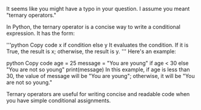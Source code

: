 
It seems like you might have a typo in your question. I assume you meant "ternary operators."

In Python, the ternary operator is a concise way to write a conditional expression. It has the form:

'''python
Copy code
x if condition else y
It evaluates the condition. If it is True, the result is x; otherwise, the result is y.
'''
Here's an example:

python
Copy code
age = 25
message = "You are young" if age < 30 else "You are not so young"
print(message)
In this example, if age is less than 30, the value of message will be "You are young"; otherwise, it will be "You are not so young."

Ternary operators are useful for writing concise and readable code when you have simple conditional assignments.